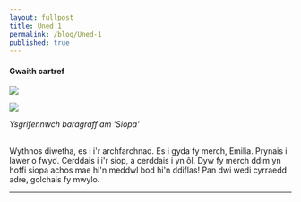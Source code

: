 ```yaml
---
layout: fullpost
title: Uned 1
permalink: /blog/Uned-1
published: true
---
```


#### Gwaith cartref

<p><img class="blog-image" src="https://robertdpowell.github.io/dysgucymraeg/img/uned1a.JPG"/></p>
<p><img class="blog-image" src="https://robertdpowell.github.io/dysgucymraeg/img/uned1b.JPG"/></p>

*Ysgrifennwch baragraff am 'Siopa'*

<br>
Wythnos diwetha, es i i'r archfarchnad. Es i gyda fy merch, Emilia. Prynais i lawer o fwyd. Cerddais i i'r siop, a cerddais i yn ôl.
Dyw fy merch ddim yn hoffi siopa achos mae hi'n meddwl bod hi'n ddiflas! Pan dwi wedi cyrraedd adre, golchais fy mwylo.

___


